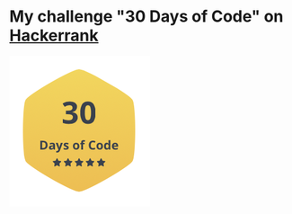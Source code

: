 # My challenge "30 Days of Code" on [Hackerrank](https://www.hackerrank.com/IseeHorizont)

![](label30day.png)
